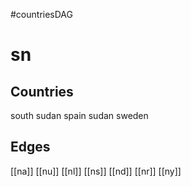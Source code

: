 #countriesDAG
# sn

## Countries
south sudan
spain
sudan
sweden

## Edges
[[na]]
[[nu]]
[[nl]]
[[ns]]
[[nd]]
[[nr]]
[[ny]]
